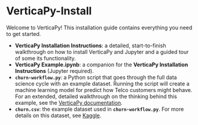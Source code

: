 # VerticaPy-Install
Welcome to VerticaPy! This installation guide contains everything you need to get started.
*  **VerticaPy Installation Instructions**: a detailed, start-to-finish walkthrough on how to install VerticaPy and Jupyter and a guided tour of some its functionality.
*  **VerticaPy Example.ipynb**: a companion for the **VerticaPy Installation Instructions** (Jupyter required).
*  **`churn-workflow.py`**: a Python script that goes through the full data science cycle with an example dataset. Running the script will create a machine learning model for predict how Telco customers might behave. For an extended, detailed walkthrough on the thinking behind this example, see the [VerticaPy documentation](https://www.vertica.com/python/examples/telco_churn/).
*  **`churn.csv`**: the example dataset used in **`churn-workflow.py`**. For more details on this dataset, see [Kaggle](https://www.vertica.com/python/examples/telco_churn/).